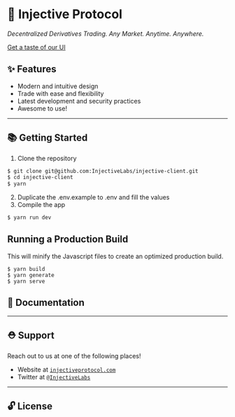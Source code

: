 # 🌟 Injective Protocol

_Decentralized Derivatives Trading. Any Market. Anytime. Anywhere._

[Get a taste of our UI](https://testnet.injective.exchange)

## ✨ Features

- Modern and intuitive design
- Trade with ease and flexibility
- Latest development and security practices
- Awesome to use!

---

## 📚 Getting Started

1. Clone the repository

```bash
$ git clone git@github.com:InjectiveLabs/injective-client.git
$ cd injective-client
$ yarn
```

2. Duplicate the .env.example to .env and fill the values
3. Compile the app

```bash
$ yarn run dev
```

## Running a Production Build
This will minify the Javascript files to create an optimized production build. 
```
$ yarn build 
$ yarn generate 
$ yarn serve
```

## 📖 Documentation

---

## ⛑ Support

Reach out to us at one of the following places!

- Website at <a href="https://injectiveprotocol.com" target="_blank">`injectiveprotocol.com`</a>
- Twitter at <a href="https://twitter.com/InjectiveLabs" target="_blank">`@InjectiveLabs`</a>

---

## 🔓 License
